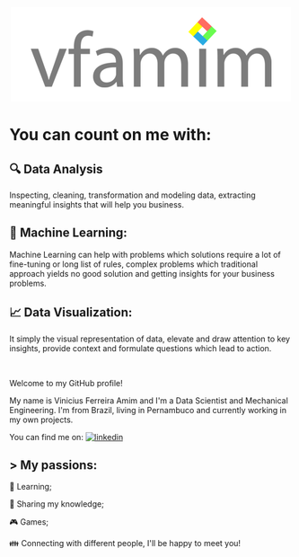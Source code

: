 <p align = 'center'><img src="https://github.com/vfamim/vfamim/blob/main/img/vfamim_github.png?raw=true" style="zoom:100%;" /> </p>

# You can count on me with:

##  :mag: Data Analysis

Inspecting, cleaning, transformation and modeling data, extracting meaningful insights that will help you business.

## :robot: Machine Learning:

Machine Learning can help with problems which solutions require a lot of fine-tuning or long list of rules, complex problems which traditional approach yields no good solution and getting insights for your business problems.

## :chart_with_upwards_trend: Data Visualization:

It simply the visual representation of data, elevate and draw attention to key insights, provide context and formulate questions which lead to action. 

<br>

Welcome to my GitHub profile! 

My name is Vinicius Ferreira Amim and I'm a Data Scientist and Mechanical Engineering. I'm from Brazil, living in Pernambuco and currently working in my own projects. 

You can find me on: [![linkedin](https://img.shields.io/badge/-LinkedIn%20vfamim-blue)](https://www.linkedin.com/in/vinicius-ferreira-amim-24275750/)

## > My passions:

:book: Learning; 

:pencil: Sharing my knowledge;

:video_game: Games;

:family: Connecting with different people, I'll be happy to meet you!

